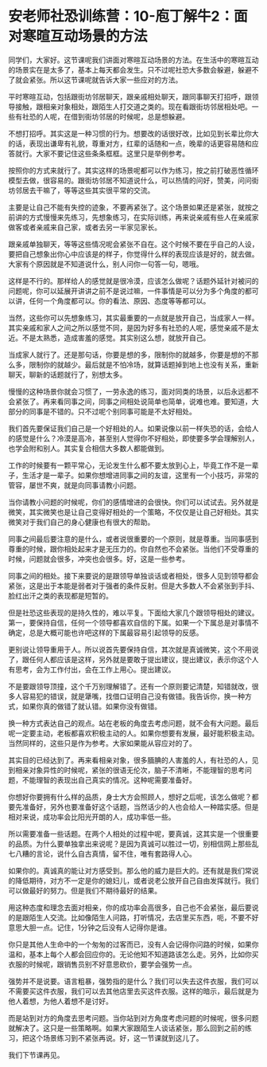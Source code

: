 # 安老师社恐训练营：10-庖丁解牛2：面对寒暄互动场景的方法

同学们，大家好。这节课呢我们讲面对寒暄互动场景的方法。在生活中的寒暄互动的场景实在是太多了，基本上每天都会发生。只不过呢社恐大多数会躲避，躲避不了就会紧张。所以这节课呢就告诉大家一些应对的方法。

平时寒暄互动，包括跟街坊邻居聊天，跟亲戚相处聊天，跟同事聊天打招呼，跟领导接触，跟相亲对象相处，跟陌生人打交道之类的。现在看跟街坊邻居相处吧。一些有社恐的人呢，在借到街坊邻居的时候呢，总是想躲避。

不想打招呼。其实这是一种习惯的行为。想要改的话很好改，比如见到长辈比你大的话，表现出谦卑有礼貌，尊重对方，红辈的话随和一点，晚辈的话更容易随和应答就行。大家不要记住这些条条框框。这里只是举例参考。

按照你的方式来就行了。其实这样的场景呢都可以作为练习，按之前打破恶性循环模型去做，很容易的。跟街坊邻居不知道说什么，可以热情的问好，赞美，问问街坊邻居去干嘛了，等等这些其实很平常的交流。

主要是让自己不能有失控的迹象，不要再紧张了。这个场景如果还是紧张，就按之前讲的方式慢慢来先练习，先想象练习，在实际训练，再来说亲戚有些人在亲戚家做客或者亲戚来自己家，或者去另一半家见家长。

跟亲戚单独聊天，等等这些情况呢会紧张不自在。这个时候不要在乎自己的人设，要把自己想象出你心中应该是的样子，你觉得什么样的表现应该是好的，就去做。大家有个原因就是不知道说什么，别人问你一句答一句，嗯哦。

这样是不行的。那样给人的感觉就是很冷漠，应该怎么做呢？话题外延针对被问的问题呢，你可以延展开讲讲之前不是说过嘛，一件事情是可以分为多个角度的都可以讲，任何一个角度都可以。你的看法、原因、态度等等都可以。

当然，这些你可以先想象练习，其实最重要的一点就是放开自己，当成家人一样。其实亲戚和家人之间之所以感觉不同，是因为好多有社恐的人呢，感觉亲戚不是太近。不是太熟悉，造成害羞的感觉。其实别这么想，就放开自己。

当成家人就行了。还是那句话，你要是想的多，限制你的就越多，你要是想的不那么多，限制你的就越少。最后就是不怕冷场，就算话题掉到地上也没有关系，重新聊天，聊新的话题就行了，别想太多。

慢慢的这种场景你就会习惯了，一劳永逸的练习，面对同类的场景，以后永远都不会紧张了。再来看同事之间，同事之间相处说简单也简单，说难也难。要知道，大部分的同事是不错的。只不过呢个别同事可能是不太好相处。

我们首先要保证我们自己是一个好相处的人。如果说像以前一样失恐的话，会给人的感觉是什么？冷漠是高冷，甚至别人觉得你不好相处，即使要多学会理解别人，也学会附和别人。其实复合相信大多数人都能做到。

工作的时候要有一颗平常心，无论发生什么都不要太放到心上，毕竟工作不是一辈子，生活才是一辈子。如果你想增进同事之间的友谊，这里有一个小技巧，非常的管容，屡世不爽，就是向同事请教小问题。

当你请教小问题的时候呢，你们的感情增进的会很快。你们可以试试去。另外就是微笑，其实微笑也是让自己变得好相处的一个策略，不仅仅是让自己好相处。其实微笑对于我们自己的身心健康也有很大的帮助。

同事之间最后要注意的是什么，或者说很重要的一个原则，就是尊重。当同事感到尊重的时候，跟你相处起来才是无压力的。你自然也不会紧张。当他们不受尊重的时候，问题就会很多，冲突也会很多。好，这是一些参考。

同事之间的相处。接下来要说的是跟领导单独谈话或者相处，很多人见到领导都会紧张，这是出于本能是弱者对于强者的条件反射。但是大多数人不会紧张到手抖、脸红出汗之类的表现都是短暂的。

但是社恐这些表现的是持久性的，难以平复。下面给大家几个跟领导相处的建议。第一，要保持自信，任何一个领导都喜欢自信的下属。如果一个下属总是对事情不确定，总是大概可能也许吧这样的下属最容易引起领导的反感。

更别说让领导重用于人。所以说首先要保持自信，其次就是真诚微笑，这个不用说了，跟任何人都应该是这样，另外就是要敢于提出建议，提出建议，表示你这个人有思考，会为工作付出，会在工作上用心。提出建议。

不是要跟领导顶撞，这个千万别理解错了。还有一个原则要记清楚，知错就改，很多人容易犯的错误，就是犟嘴，找借口证明自己没有做错。我告诉你，换一种方式，如果你真的做错了就认错。如果你没有做错。

换一种方式表达自己的观点。站在老板的角度去考虑问题，就不会有大问题。最后呢一定要主动，老板都喜欢积极主动的人。如果你想要有发展，最好能积极主动。当然同样的，这些只是作为参考。大家如果能从容应对的了。

其实目的已经达到了。再来看相亲对象，很多腼腆的人害羞的人，有社恐的人，见到相亲对象异性的时候呢，紧张的很语无伦次，脑子不清晰，不能理智的思考问题，不能理智的表现出自己真实的情况。这种呢需要准备好。

你想好你要拥有什么样的品质，身士大方会照顾人，想好之后呢，该怎么做呢？都要先准备好，另外也要准备好这个话题，当然话少的人也会给人一种踏实感。但是相对来说，成功率会比阳光开朗的人，成功率低一些。

所以需要准备一些话题。在两个人相处的过程中呢，要真诚，这其实是一个很重要的品质。为什么要单独拿出来说呢？是因为真诚可以胜过一切，别相信网上那些乱七八糟的言论，说什么自古真情，留不住，唯有套路得人心。

如果你的。真诚真的能让对方感受到。那么他的威力是巨大的。还有就是我们常说的降低期待，对方不一定是你的媳妇儿，或者说老公放开自己自由发挥就行。我们可以做最好的努力。但是我们不期待最好的结果。

用这种态度和理念去面对相亲，你的成功率会高很多，自己也不会紧张，最后要说的是跟陌生人交流。比如像陌生人问路，打听情况，去店里买东西，呃，不要不好意思大胆一点。记住，1分钟之后没有人记得你是谁。

你只是其他人生命中的一个匆匆的过客而已，没有人会记得你问路的时候，如果你温和，基本上每个人都会回应你的。无论他知不知道路该怎么走。另外，比如你买衣服的时候呢，跟销售员别不好意思砍价，要学会强势一点。

强势并不是说要。语言粗暴，强势指的是什么？我们可以失去这件衣服，我们可以不需要买这件衣服，我们可以去其他店里去买这件衣服。这样的暗示，最后就是为他人着想，为他人着想不是讨好。

而是站到对方的角度去思考问题。当你站到对方角度考虑问题的时候呢，很多问题就解决了。这只是一些策略啊。如果大家跟陌生人谈话紧张，那么回到之前的练习，把这个场景练习到不紧张再说。好，这一节课就到这儿了。

我们下节课再见。